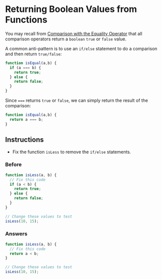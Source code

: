 # Returning Boolean Values from Functions

You may recall from [Comparison with the Equality Operator](https://www.freecodecamp.com/challenges/waypoint-comparison-with-the-equality-operator)
that all comparison operators return a `boolean` `true` or `false` value.

A common anti-pattern is to use an `if/else` statement to do a
comparison and then return `true/false`:

```javascript
function isEqual(a,b) {
  if (a === b) {
    return true;
  } else {
    return false;
  }
}
```

Since `===` returns `true` or `false`, we can simply return the
result of the comparison:

```javascript
function isEqual(a,b) {
  return a === b;
}
```
## Instructions
 - Fix the function `isLess` to remove the `if/else` statements.

### Before

```javascript
function isLess(a, b) {
  // Fix this code
  if (a < b) {
    return true;
  } else {
    return false;
  }
}

// Change these values to test
isLess(10, 15);
```

### Answers

```javascript
function isLess(a, b) {
  // Fix this code
  return a < b;
}

// Change these values to test
isLess(10, 15);
```
